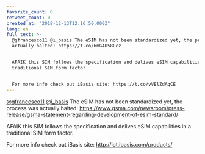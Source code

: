 ```yaml
---
favorite_count: 0
retweet_count: 0
created_at: "2018-12-13T12:16:50.000Z"
lang: en
full_text: >-
  @gfrancesco11 @i_basis The eSIM has not been standardized yet, the process was
  actually halted: https://t.co/6mG4U58Ccz


  AFAIK this SIM follows the specification and delives eSIM capabilities in a
  traditional SIM form factor.


  For more info check out iBasis site: https://t.co/vVElZdAqCE
---
```


[@gfrancesco11](https://twitter.com/gfrancesco11)
[@i_basis](https://twitter.com/i_basis) The eSIM has not been standardized yet,
the process was actually halted:
<https://www.gsma.com/newsroom/press-release/gsma-statement-regarding-development-of-esim-standard/>

AFAIK this SIM follows the specification and delives eSIM capabilities in a
traditional SIM form factor.

For more info check out iBasis site: <http://iot.ibasis.com/products/>

